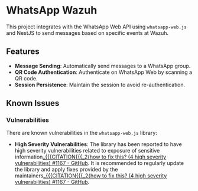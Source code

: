 # WhatsApp Wazuh

This project integrates with the WhatsApp Web API using `whatsapp-web.js` and NestJS to send messages based on specific events at Wazuh.

## Features

- **Message Sending**: Automatically send messages to a WhatsApp group.
- **QR Code Authentication**: Authenticate on WhatsApp Web by scanning a QR code.
- **Session Persistence**: Maintain the session to avoid re-authentication.

## Known Issues

### Vulnerabilities
There are known vulnerabilities in the `whatsapp-web.js` library:
- **High Severity Vulnerabilities**: The library has been reported to have high severity vulnerabilities related to exposure of sensitive information[_{{{CITATION{{{_2{how to fix this? (4 high severity vulnerabilities) #1167 - GitHub](https://github.com/pedroslopez/whatsapp-web.js/issues/1167). It is recommended to regularly update the library and apply fixes provided by the maintainers[_{{{CITATION{{{_2{how to fix this? (4 high severity vulnerabilities) #1167 - GitHub](https://github.com/pedroslopez/whatsapp-web.js/issues/1167).
